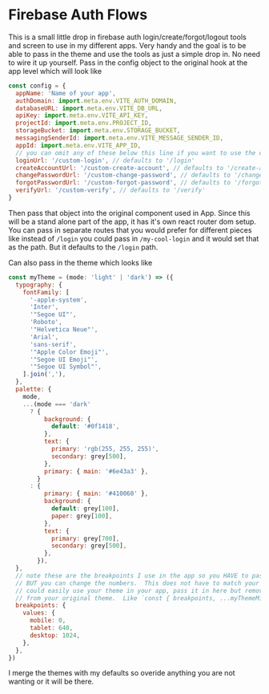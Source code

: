 # Firebase Auth Flows

This is a small little drop in firebase auth login/create/forgot/logout tools and screen to use in my different apps.
Very handy and the goal is to be able to pass in the theme and use the tools as just a simple drop in.
No need to wire it up yourself. Pass in the config object to the original hook at the app level which will look like

```javascript
const config = {
  appName: 'Name of your app',
  authDomain: import.meta.env.VITE_AUTH_DOMAIN,
  databaseURL: import.meta.env.VITE_DB_URL,
  apiKey: import.meta.env.VITE_API_KEY,
  projectId: import.meta.env.PROJECT_ID,
  storageBucket: import.meta.env.STORAGE_BUCKET,
  messagingSenderId: import.meta.env.VITE_MESSAGE_SENDER_ID,
  appId: import.meta.env.VITE_APP_ID,
  // you can omit any of these below this line if you want to use the defaults
  loginUrl: '/custom-login', // defaults to '/login'
  createAccountUrl: '/custom-create-account', // defaults to '/create-account'
  changePasswordUrl: '/custom-change-password', // defaults to '/change-password'
  forgotPasswordUrl: '/custom-forgot-password', // defaults to '/forgot-password'
  verifyUrl: '/custom-verify', // defaults to '/verify'
}
```

Then pass that object into the original component used in App. Since this will be a stand alone
part of the app, it has it's own react router dom setup. You can pass in separate routes that
you would prefer for different pieces like instead of `/login` you could pass in `/my-cool-login`
and it would set that as the path. But it defaults to the `/login` path.

Can also pass in the theme which looks like

```javascript
const myTheme = (mode: 'light' | 'dark') => ({
  typography: {
    fontFamily: [
      '-apple-system',
      'Inter',
      '"Segoe UI"',
      'Roboto',
      '"Helvetica Neue"',
      'Arial',
      'sans-serif',
      '"Apple Color Emoji"',
      '"Segoe UI Emoji"',
      '"Segoe UI Symbol"',
    ].join(','),
  },
  palette: {
    mode,
    ...(mode === 'dark'
      ? {
          background: {
            default: '#0f1418',
          },
          text: {
            primary: 'rgb(255, 255, 255)',
            secondary: grey[500],
          },
          primary: { main: '#6e43a3' },
        }
      : {
          primary: { main: '#410060' },
          background: {
            default: grey[100],
            paper: grey[100],
          },
          text: {
            primary: grey[700],
            secondary: grey[500],
          },
        }),
  },
  // note these are the breakpoints I use in the app so you HAVE to pass in those three keys
  // BUT you can change the numbers.  This does not have to match your personal theme.  You
  // could easily use your theme in your app, pass it in here but remove the breakpoints obj
  // from your original theme.  Like `const { breakpoints, ...myThemeMinusBreakpoints } = themeObj`
  breakpoints: {
    values: {
      mobile: 0,
      tablet: 640,
      desktop: 1024,
    },
  },
})
```

I merge the themes with my defaults so overide anything you are not wanting or it will be there.

